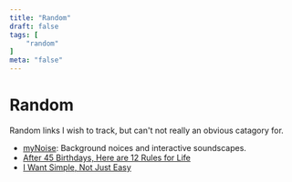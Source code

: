 ```yaml
---
title: "Random"
draft: false
tags: [
    "random"
]
meta: "false"
---
```


# Random

Random links I wish to track, but can't not really an obvious catagory for.

- [myNoise](https://mynoise.net/): Background noices and interactive soundscapes.
- [After 45 Birthdays, Here are 12 Rules for Life](https://getpocket.com/explore/item/after-45-birthdays-here-are-12-rules-for-life)
- [I Want Simple, Not Just Easy](https://kristoff.it/blog/simple-not-just-easy/)
